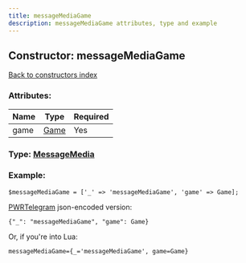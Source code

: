 ```yaml
---
title: messageMediaGame
description: messageMediaGame attributes, type and example
---
```

## Constructor: messageMediaGame  
[Back to constructors index](index.md)



### Attributes:

| Name     |    Type       | Required |
|----------|---------------|----------|
|game|[Game](../types/Game.md) | Yes|



### Type: [MessageMedia](../types/MessageMedia.md)


### Example:

```
$messageMediaGame = ['_' => 'messageMediaGame', 'game' => Game];
```  

[PWRTelegram](https://pwrtelegram.xyz) json-encoded version:

```
{"_": "messageMediaGame", "game": Game}
```


Or, if you're into Lua:  


```
messageMediaGame={_='messageMediaGame', game=Game}

```


